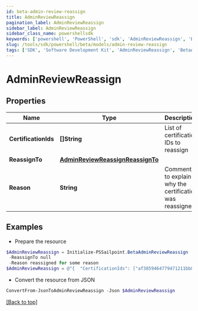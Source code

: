 ```yaml
---
id: beta-admin-review-reassign
title: AdminReviewReassign
pagination_label: AdminReviewReassign
sidebar_label: AdminReviewReassign
sidebar_class_name: powershellsdk
keywords: ['powershell', 'PowerShell', 'sdk', 'AdminReviewReassign', 'BetaAdminReviewReassign'] 
slug: /tools/sdk/powershell/beta/models/admin-review-reassign
tags: ['SDK', 'Software Development Kit', 'AdminReviewReassign', 'BetaAdminReviewReassign']
---
```



# AdminReviewReassign

## Properties

Name | Type | Description | Notes
------------ | ------------- | ------------- | -------------
**CertificationIds** | **[]String** | List of certification IDs to reassign | [optional] 
**ReassignTo** | [**AdminReviewReassignReassignTo**](admin-review-reassign-reassign-to) |  | [optional] 
**Reason** | **String** | Comment to explain why the certification was reassigned | [optional] 

## Examples

- Prepare the resource
```powershell
$AdminReviewReassign = Initialize-PSSailpoint.BetaAdminReviewReassign  -CertificationIds [af3859464779471211bb8424a563abc1, af3859464779471211bb8424a563abc2, af3859464779471211bb8424a563abc3] `
 -ReassignTo null `
 -Reason reassigned for some reason
$AdminReviewReassign = @"{  "CertificationIds": ["af3859464779471211bb8424a563abc1", "af3859464779471211bb8424a563abc2", "af3859464779471211bb8424a563abc3"], "ReassignTo": null, "Reason": "reassigned for some reason" }"@
```

- Convert the resource from JSON
```powershell
ConvertFrom-JsonToAdminReviewReassign -Json $AdminReviewReassign
```


[[Back to top]](#) 

